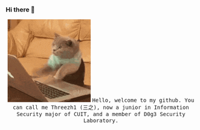 ### Hi there 👋

<!--
**Threezh1/threezh1** is a ✨ _special_ ✨ repository because its `README.md` (this file) appears on your GitHub profile.

Here are some ideas to get you started:

- 🔭 I’m currently working on ...
- 🌱 I’m currently learning ...
- 👯 I’m looking to collaborate on ...
- 🤔 I’m looking for help with ...
- 💬 Ask me about ...
- 📫 How to reach me: ...
- 😄 Pronouns: ...
- ⚡ Fun fact: ...
-->

<p align="center">
  <img src="https://github.com/Threezh1/threezh1/blob/master/DC2868587D63220CCA1A2FBA3EC06876.gif?raw=true">
  <samp>
    Hello, welcome to my github. You can call me Threezh1 (三之), now a junior in Information Security major of CUIT, and a member of D0g3 Security Laboratory.
  </samp>
</p>
